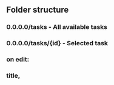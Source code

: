 ## Folder structure
### 0.0.0.0/tasks - All available tasks
### 0.0.0.0/tasks/{id} - Selected task
### on edit:
### title, 
